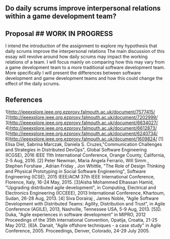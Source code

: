 ## Do daily scrums improve interpersonal relations within a game development team? ##

## Proposal ## WORK IN PROGRESS
I intend the introduction of the assignment to explore my hypothesis that daily scrums improve the interpersonal relations 
The main discussion of this essay will revolve around how daily scrums may impact the working relations of a team. I will focus mainly on comparing how this may vary from a game development team to a more traditional software development team. More specifically I will present the differences between software development and game development teams and how this could change the effect of the daily scrums.




## References ##

1)http://ieeexplore.ieee.org.ezproxy.falmouth.ac.uk/document/7577415/ 
2)http://ieeexplore.ieee.org.ezproxy.falmouth.ac.uk/document/7202999/
3)http://ieeexplore.ieee.org.ezproxy.falmouth.ac.uk/document/6634027/
4)http://ieeexplore.ieee.org.ezproxy.falmouth.ac.uk/document/6612873/
5)http://ieeexplore.ieee.org.ezproxy.falmouth.ac.uk/document/6240734/
6)http://ieeexplore.ieee.org.ezproxy.falmouth.ac.uk/document/1609824/
[1] Elisa Diel, Sabrina Marczak, Daniela S. Cruzes,"Communication Challenges and Strategies in Distributed DevOps", Global Software Engineering (ICGSE), 2016 IEEE 11th International Conference, Orange County, California, 2-5 Aug, 2016.
[2] Peter Newman,  Maria Angela Ferrario,  Will Simm ,  Stephen Forshaw ,  Adrian Friday ,  Jon Whittle,  "The Role of Design Thinking and Physical Prototyping in Social Software Engineering", Software Engineering (ICSE), 2015 IEEE/ACM 37th IEEE International Conference, Florence, Italy, 16-24  May, 2015.
[3]Aisha Mohammed Elhassan Hamid, "Upgrading distributed agile development", in Computing, Electrical and Electronics Engineering (ICCEEE), 2013 International Conference, Khartoum, Sudan, 26-28 Aug, 2013.
[4] Siva Dorairaj , James Noble, "Agile Software Development with Distributed Teams: Agility, Distribution and Trust", in  Agile Conference (AGILE), 2013, Nashville, Tennessee USA, 5-9 Aug, 2013.
[5]D. Duka,  "Agile experiences in software development" in MIPRO, 2012 Proceedings of the 35th International Convention, Opatija, Croatia, 21-25 May 2012.
[6]A. Danait, "Agile offshore techniques - a case study" in Agile Conference, 2005. Proceedings, Denver, Colorado, 24-29 July 2005.
